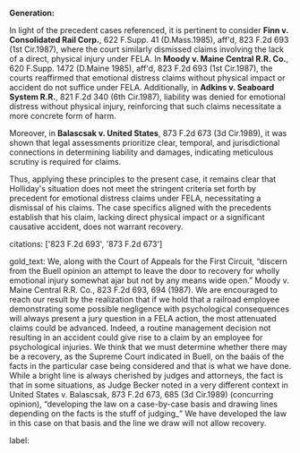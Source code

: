 **Generation:**

In light of the precedent cases referenced, it is pertinent to consider **Finn v. Consolidated Rail Corp.**, 622 F.Supp. 41 (D.Mass.1985), aff'd, 823 F.2d 693 (1st Cir.1987), where the court similarly dismissed claims involving the lack of a direct, physical injury under FELA. In **Moody v. Maine Central R.R. Co.**, 620 F.Supp. 1472 (D.Maine 1985), aff'd, 823 F.2d 693 (1st Cir.1987), the courts reaffirmed that emotional distress claims without physical impact or accident do not suffice under FELA. Additionally, in **Adkins v. Seaboard System R.R.**, 821 F.2d 340 (6th Cir.1987), liability was denied for emotional distress without physical injury, reinforcing that such claims necessitate a more concrete form of harm.

Moreover, in **Balascsak v. United States**, 873 F.2d 673 (3d Cir.1989), it was shown that legal assessments prioritize clear, temporal, and jurisdictional connections in determining liability and damages, indicating meticulous scrutiny is required for claims.

Thus, applying these principles to the present case, it remains clear that Holliday's situation does not meet the stringent criteria set forth by precedent for emotional distress claims under FELA, necessitating a dismissal of his claims. The case specifics aligned with the precedents establish that his claim, lacking direct physical impact or a significant causative accident, does not warrant recovery.

citations: ['823 F.2d 693', '873 F.2d 673']

gold_text: We, along with the Court of Appeals for the First Circuit, “discern from the Buell opinion an attempt to leave the door to recovery for wholly emotional injury somewhat ajar but not by any means wide open.” Moody v. Maine Central R.R. Co., 823 F.2d 693, 694 (1987). We are encouraged to reach our result by the realization that if we hold that a railroad employee demonstrating some possible negligence with psychological consequences will always present a jury question in a FELA action, the most attenuated claims could be advanced. Indeed, a routine management decision not resulting in an accident could give rise to a claim by an employee for psychological injuries. We think that we must determine whether there may be a recovery, as the Supreme Court indicated in Buell, on the baáis of the facts in the particular case being considered and that is what we have done. While a bright line is always cherished by judges and attorneys, the fact is that in some situations, as Judge Becker noted in a very different context in United States v. Balascsak, 873 F.2d 673, 685 (3d Cir.1989) (concurring opinion), “developing the law on a case-by-case basis and drawing lines depending on the facts is the stuff of judging_” We have developed the law in this case on that basis and the line we draw will not allow recovery.

label: 